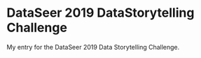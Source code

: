 # DataSeer 2019 DataStorytelling Challenge
My entry for the DataSeer 2019 Data Storytelling Challenge.
